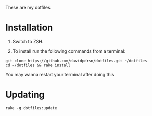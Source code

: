 These are my dotfiles.

# Installation
1. Switch to ZSH.

2. To install run the following commands from a terminal:

```shell
git clone https://github.com/davidpdrsn/dotfiles.git ~/dotfiles
cd ~/dotfiles && rake install
```

You may wanna restart your terminal after doing this

# Updating

```shell
rake -g dotfiles:update
```
